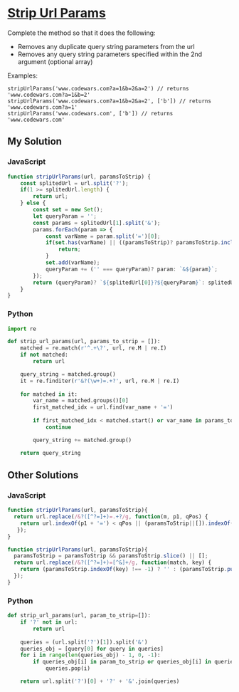 # [Strip Url Params](https://www.codewars.com/kata/strip-url-params/train/javascript)

Complete the method so that it does the following:

* Removes any duplicate query string parameters from the url
* Removes any query string parameters specified within the 2nd argument (optional array)

Examples:

```
stripUrlParams('www.codewars.com?a=1&b=2&a=2') // returns 'www.codewars.com?a=1&b=2'
stripUrlParams('www.codewars.com?a=1&b=2&a=2', ['b']) // returns 'www.codewars.com?a=1'
stripUrlParams('www.codewars.com', ['b']) // returns 'www.codewars.com'
```

## My Solution

### JavaScript 

```javascript
function stripUrlParams(url, paramsToStrip) {
    const splitedUrl = url.split('?');
    if(1 >= splitedUrl.length) {
        return url;
    } else {
        const set = new Set();
        let queryParam = '';
        const params = splitedUrl[1].split('&');
        params.forEach(param => {
            const varName = param.split('=')[0];
            if(set.has(varName) || ((paramsToStrip)? paramsToStrip.includes(varName): false)) {
                return;
            }
            set.add(varName);
            queryParam += ('' === queryParam)? param: `&${param}`;
        });
        return (queryParam)? `${splitedUrl[0]}?${queryParam}`: splitedUrl[0];
    }
}
```

### Python

```python
import re

def strip_url_params(url, params_to_strip = []):
    matched = re.match(r'^.+\?', url, re.M | re.I)
    if not matched:
        return url

    query_string = matched.group()
    it = re.finditer(r'&?(\w+)=.+?', url, re.M | re.I)
    
    for matched in it:
        var_name = matched.groups()[0]
        first_matched_idx = url.find(var_name + '=')
        
        if first_matched_idx < matched.start() or var_name in params_to_strip:
            continue

        query_string += matched.group()

    return query_string
```

## Other Solutions

### JavaScript 

```javascript
function stripUrlParams(url, paramsToStrip){
  return url.replace(/&?([^?=]+)=.+?/g, function(m, p1, qPos) {
    return url.indexOf(p1 + '=') < qPos || (paramsToStrip||[]).indexOf(p1) > -1 ? "": m;
   });
}
```

```javascript
function stripUrlParams(url, paramsToStrip){
  paramsToStrip = paramsToStrip && paramsToStrip.slice() || [];
  return url.replace(/&?([^?=]+)=[^&]+/g, function(match, key) {
    return (paramsToStrip.indexOf(key) !== -1) ? '' : (paramsToStrip.push(key), match);
  });
}
```

### Python

```python
def strip_url_params(url, param_to_strip=[]):
    if '?' not in url:
        return url
    
    queries = (url.split('?')[1]).split('&')
    queries_obj = [query[0] for query in queries]
    for i in range(len(queries_obj) - 1, 0, -1):
        if queries_obj[i] in param_to_strip or queries_obj[i] in queries_obj[0:i]:
            queries.pop(i)

    return url.split('?')[0] + '?' + '&'.join(queries)
```
